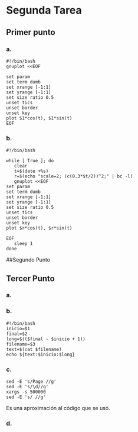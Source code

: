 # Segunda Tarea

## Primer punto
### a.
```
#!/bin/bash
gnuplot <<EOF

set param
set term dumb
set xrange [-1:1]
set yrange [-1:1]
set size ratio 0.5
unset tics
unset border
unset key
plot $1*cos(t), $1*sin(t)
EOF
```
### b.
 ```
 #!/bin/bash

while [ True ]; do
    clear
    t=$(date +%s)
    r=$(echo "scale=2; (c(0.3*$t/2))^2;" | bc -l)
    gnuplot <<EOF
set param
set term dumb
set xrange [-1:1]
set yrange [-1:1]
set size ratio 0.5
unset tics
unset border
unset key
plot $r*cos(t), $r*sin(t)

EOF
    sleep 1
done
```

##Segundo Punto





## Tercer Punto

### a.


### b.
```
#!/bin/bash
inicio=$1
final=$2
long=$(($final - $inicio + 1))
filename=$3
text=$(cat $filename)
echo ${text:$inicio:$long}
```

### c.
```
sed -E 's/Page //g'
sed -E 's/\d//g'
xargs -s 500000
sed -E 's/ //g'
```

Es una aproximación al código que se usó.

### d.
